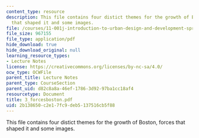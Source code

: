 ```yaml
---
content_type: resource
description: This file contains four distict themes for the growth of Boston, forces
  that shaped it and some images.
file: /courses/11-001j-introduction-to-urban-design-and-development-spring-2006/2b138650c2e17fc9deb5137516cb5f88_3_forcesboston.pdf
file_size: 967155
file_type: application/pdf
hide_download: true
hide_download_original: null
learning_resource_types:
- Lecture Notes
license: https://creativecommons.org/licenses/by-nc-sa/4.0/
ocw_type: OCWFile
parent_title: Lecture Notes
parent_type: CourseSection
parent_uid: d82c8a8a-46ef-1786-3d92-97ba1cc18af4
resourcetype: Document
title: 3_forcesboston.pdf
uid: 2b138650-c2e1-7fc9-deb5-137516cb5f88
---
```

This file contains four distict themes for the growth of Boston, forces that shaped it and some images.